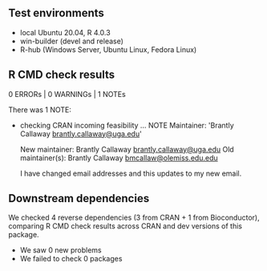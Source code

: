## Test environments

* local Ubuntu 20.04, R 4.0.3
* win-builder (devel and release)
* R-hub (Windows Server, Ubuntu Linux, Fedora Linux)

## R CMD check results

0 ERRORs | 0 WARNINGs | 1 NOTEs

There was 1 NOTE:

* checking CRAN incoming feasibility ... NOTE
  Maintainer: 'Brantly Callaway <brantly.callaway@uga.edu>'

  New maintainer:
    Brantly Callaway <brantly.callaway@uga.edu>
  Old maintainer(s):
    Brantly Callaway <bmcallaw@olemiss.edu.edu>

  I have changed email addresses and this updates to my new email.
  
## Downstream dependencies

We checked 4 reverse dependencies (3 from CRAN + 1 from Bioconductor), comparing R CMD check results across CRAN and dev versions of this package.

 * We saw 0 new problems
 * We failed to check 0 packages
